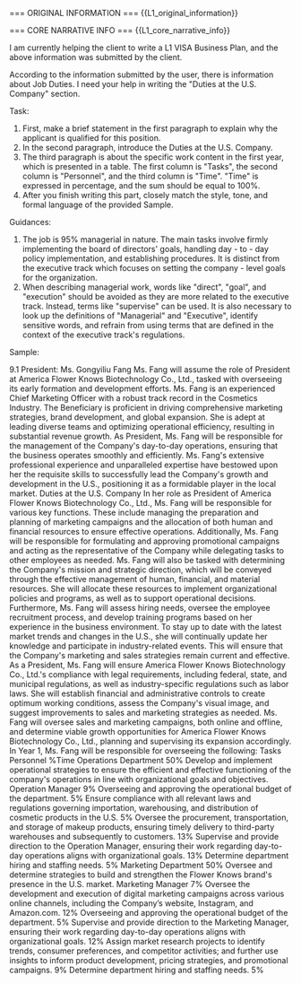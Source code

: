 === ORIGINAL INFORMATION ===
{{L1_original_information}}

=== CORE NARRATIVE INFO ===
{{L1_core_narrative_info}}

I am currently helping the client to write a L1 VISA Business Plan, and the above information was submitted by the client.

According to the information submitted by the user, there is information about Job Duties.
I need your help in writing the "Duties at the U.S. Company" section.

Task:
1. First, make a brief statement in the first paragraph to explain why the applicant is qualified for this position.
2. In the second paragraph, introduce the Duties at the U.S. Company.
3. The third paragraph is about the specific work content in the first year, which is presented in a table. The first column is "Tasks", the second column is "Personnel", and the third column is "Time". "Time" is expressed in percentage, and the sum should be equal to 100%.
4. After you finish writing this part, closely match the style, tone, and formal language of the provided Sample.


Guidances:
1. The job is 95% managerial in nature. The main tasks involve firmly implementing the board of directors' goals, handling day - to - day policy implementation, and establishing procedures. It is distinct from the executive track which focuses on setting the company - level goals for the organization.
2. When describing managerial work, words like "direct", "goal", and "execution" should be avoided as they are more related to the executive track. Instead, terms like "supervise" can be used. It is also necessary to look up the definitions of "Managerial" and "Executive", identify sensitive words, and refrain from using terms that are defined in the context of the executive track's regulations.


Sample:

9.1        President: Ms. Gongyiliu Fang
Ms. Fang will assume the role of President at America Flower Knows Biotechnology Co., Ltd., tasked with overseeing its early formation and development efforts. Ms. Fang is an experienced Chief Marketing Officer with a robust track record in the Cosmetics Industry. The Beneficiary is proficient in driving comprehensive marketing strategies, brand development, and global expansion. She is adept at leading diverse teams and optimizing operational efficiency, resulting in substantial revenue growth. As President, Ms. Fang will be responsible for the management of the Company's day-to-day operations, ensuring that the business operates smoothly and efficiently. Ms. Fang's extensive professional experience and unparalleled expertise have bestowed upon her the requisite skills to successfully lead the Company's growth and development in the U.S., positioning it as a formidable player in the local market.
Duties at the U.S. Company
In her role as President of America Flower Knows Biotechnology Co., Ltd., Ms. Fang will be responsible for various key functions. These include managing the preparation and planning of marketing campaigns and the allocation of both human and financial resources to ensure effective operations. Additionally, Ms. Fang will be responsible for formulating and approving promotional campaigns and acting as the representative of the Company while delegating tasks to other employees as needed.
Ms. Fang will also be tasked with determining the Company's mission and strategic direction, which will be conveyed through the effective management of human, financial, and material resources. She will allocate these resources to implement organizational policies and programs, as well as to support operational decisions. Furthermore, Ms. Fang will assess hiring needs, oversee the employee recruitment process, and develop training programs based on her experience in the business environment. To stay up to date with the latest market trends and changes in the U.S., she will continually update her knowledge and participate in industry-related events. This will ensure that the Company's marketing and sales strategies remain current and effective.
As a President, Ms. Fang will ensure America Flower Knows Biotechnology Co., Ltd.'s compliance with legal requirements, including federal, state, and municipal regulations, as well as industry-specific regulations such as labor laws. She will establish financial and administrative controls to create optimum working conditions, assess the Company's visual image, and suggest improvements to sales and marketing strategies as needed. Ms. Fang will oversee sales and marketing campaigns, both online and offline, and determine viable growth opportunities for America Flower Knows Biotechnology Co., Ltd., planning and supervising its expansion accordingly.
In Year 1, Ms. Fang will be responsible for overseeing the following:
Tasks        Personnel        %Time
Operations Department                50%
Develop and implement operational strategies to ensure the efficient and effective functioning of the company's operations in line with organizational goals and objectives.        Operation
Manager        9%
Overseeing and approving the operational budget of the department.                5%
Ensure compliance with all relevant laws and regulations governing importation, warehousing, and distribution of cosmetic products in the U.S.                5%
Oversee the procurement, transportation, and storage of makeup products, ensuring timely delivery to third-party warehouses and subsequently to customers.                13%
Supervise and provide direction to the Operation Manager, ensuring their work regarding day-to-day operations aligns with organizational goals.                13%
Determine department hiring and staffing needs.                5%
Marketing Department                50%
Oversee and determine strategies to build and strengthen the Flower Knows brand's presence in the U.S. market.         Marketing Manager        7%
Oversee the development and execution of digital marketing campaigns across various online channels, including the Company’s website, Instagram, and Amazon.com.                12%
Overseeing and approving the operational budget of the department.                5%
Supervise and provide direction to the Marketing Manager, ensuring their work regarding day-to-day operations aligns with organizational goals.                12%
Assign market research projects to identify trends, consumer preferences, and competitor activities; and further use insights to inform product development, pricing strategies, and promotional campaigns.                9%
Determine department hiring and staffing needs.                5%